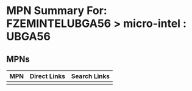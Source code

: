 



# MPN Summary For: FZEMINTELUBGA56 > micro-intel : UBGA56

## MPNs
  

|MPN|Direct Links|Search Links|
| :--- | :--- | :--- |
||||
